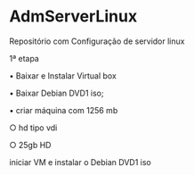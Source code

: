 # AdmServerLinux

Repositório com Configuração de servidor linux

1ª etapa

• Baixar e Instalar Virtual box

• Baixar Debian DVD1 iso;

• criar máquina com 1256 mb

○ hd tipo vdi   

○ 25gb HD 

iniciar  VM  e instalar o Debian DVD1 iso


